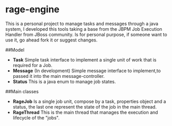 rage-engine
===========

This is a personal project to manage tasks and messages through a java system, I developed this tools taking a base from the JBPM Job Execution Handler from JBoss community.
Is for personal purpose, if someone want to use it, go ahead fork it or suggest changes.

##Model
* **Task** Simple task interface to implement a single unit of work that is required for a Job.  
* **Message** (In development) Simple message interface to implement,to passed it into the main message-controller.  
* **Status** This is a java enum to manage job states.  

##Main classes
* **RageJob** Is a single job unit, compose by a task, properties object and a status, the last one represent the state of the job in the main thread.  
* **RageThread** This is the main thread that manages the execution and lifecycle of the "jobs".  
